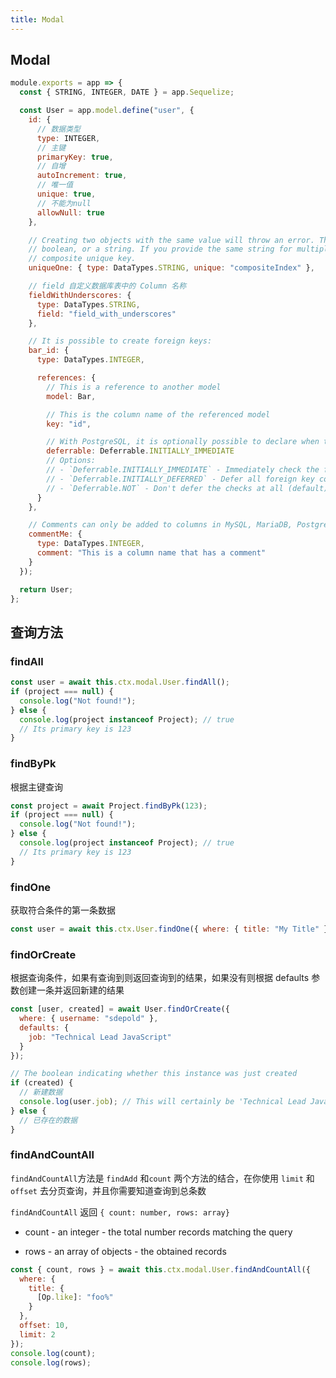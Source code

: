 ```yaml
---
title: Modal
---
```


## Modal

```js
module.exports = app => {
  const { STRING, INTEGER, DATE } = app.Sequelize;

  const User = app.model.define("user", {
    id: {
      // 数据类型
      type: INTEGER,
      // 主键
      primaryKey: true,
      // 自增
      autoIncrement: true,
      // 唯一值
      unique: true,
      // 不能为null
      allowNull: true
    },

    // Creating two objects with the same value will throw an error. The unique property can be either a
    // boolean, or a string. If you provide the same string for multiple columns, they will form a
    // composite unique key.
    uniqueOne: { type: DataTypes.STRING, unique: "compositeIndex" },

    // field 自定义数据库表中的 Column 名称
    fieldWithUnderscores: {
      type: DataTypes.STRING,
      field: "field_with_underscores"
    },

    // It is possible to create foreign keys:
    bar_id: {
      type: DataTypes.INTEGER,

      references: {
        // This is a reference to another model
        model: Bar,

        // This is the column name of the referenced model
        key: "id",

        // With PostgreSQL, it is optionally possible to declare when to check the foreign key constraint, passing the Deferrable type.
        deferrable: Deferrable.INITIALLY_IMMEDIATE
        // Options:
        // - `Deferrable.INITIALLY_IMMEDIATE` - Immediately check the foreign key constraints
        // - `Deferrable.INITIALLY_DEFERRED` - Defer all foreign key constraint check to the end of a transaction
        // - `Deferrable.NOT` - Don't defer the checks at all (default) - This won't allow you to dynamically change the rule in a transaction
      }
    },

    // Comments can only be added to columns in MySQL, MariaDB, PostgreSQL and MSSQL
    commentMe: {
      type: DataTypes.INTEGER,
      comment: "This is a column name that has a comment"
    }
  });

  return User;
};
```

## 查询方法

### findAll

```js
const user = await this.ctx.modal.User.findAll();
if (project === null) {
  console.log("Not found!");
} else {
  console.log(project instanceof Project); // true
  // Its primary key is 123
}
```

### findByPk

根据主键查询

```js
const project = await Project.findByPk(123);
if (project === null) {
  console.log("Not found!");
} else {
  console.log(project instanceof Project); // true
  // Its primary key is 123
}
```

### findOne

获取符合条件的第一条数据

```js
const user = await this.ctx.User.findOne({ where: { title: "My Title" } });
```

### findOrCreate

根据查询条件，如果有查询到则返回查询到的结果，如果没有则根据 defaults 参数创建一条并返回新建的结果

```js
const [user, created] = await User.findOrCreate({
  where: { username: "sdepold" },
  defaults: {
    job: "Technical Lead JavaScript"
  }
});

// The boolean indicating whether this instance was just created
if (created) {
  // 新建数据
  console.log(user.job); // This will certainly be 'Technical Lead JavaScript'
} else {
  // 已存在的数据
}
```

### findAndCountAll

`findAndCountAll`方法是 `findAdd` 和`count` 两个方法的结合，在你使用 `limit` 和 `offset` 去分页查询，并且你需要知道查询到总条数

`findAndCountAll` 返回 `{ count: number, rows: array}`

- count - an integer - the total number records matching the query

- rows - an array of objects - the obtained records

```js
const { count, rows } = await this.ctx.modal.User.findAndCountAll({
  where: {
    title: {
      [Op.like]: "foo%"
    }
  },
  offset: 10,
  limit: 2
});
console.log(count);
console.log(rows);
```
